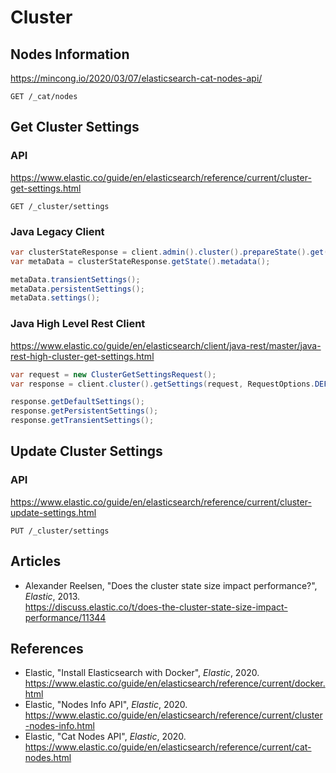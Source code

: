 # Cluster

## Nodes Information

<https://mincong.io/2020/03/07/elasticsearch-cat-nodes-api/>

```
GET /_cat/nodes
```

## Get Cluster Settings

### API

<https://www.elastic.co/guide/en/elasticsearch/reference/current/cluster-get-settings.html>

```
GET /_cluster/settings
```

### Java Legacy Client

```java
var clusterStateResponse = client.admin().cluster().prepareState().get();
var metaData = clusterStateResponse.getState().metadata();

metaData.transientSettings();
metaData.persistentSettings();
metaData.settings();
```

### Java High Level Rest Client

<https://www.elastic.co/guide/en/elasticsearch/client/java-rest/master/java-rest-high-cluster-get-settings.html>

```java
var request = new ClusterGetSettingsRequest();
var response = client.cluster().getSettings(request, RequestOptions.DEFAULT);

response.getDefaultSettings();
response.getPersistentSettings();
response.getTransientSettings();
```

## Update Cluster Settings

### API

<https://www.elastic.co/guide/en/elasticsearch/reference/current/cluster-update-settings.html>

```
PUT /_cluster/settings
```

## Articles

- Alexander Reelsen, "Does the cluster state size impact performance?", _Elastic_, 2013.<br>
  <https://discuss.elastic.co/t/does-the-cluster-state-size-impact-performance/11344>

## References

- Elastic, "Install Elasticsearch with Docker", _Elastic_, 2020.<br>
  <https://www.elastic.co/guide/en/elasticsearch/reference/current/docker.html>
- Elastic, "Nodes Info API", _Elastic_, 2020.<br>
  <https://www.elastic.co/guide/en/elasticsearch/reference/current/cluster-nodes-info.html>
- Elastic, "Cat Nodes API", _Elastic_, 2020.<br>
  <https://www.elastic.co/guide/en/elasticsearch/reference/current/cat-nodes.html>
